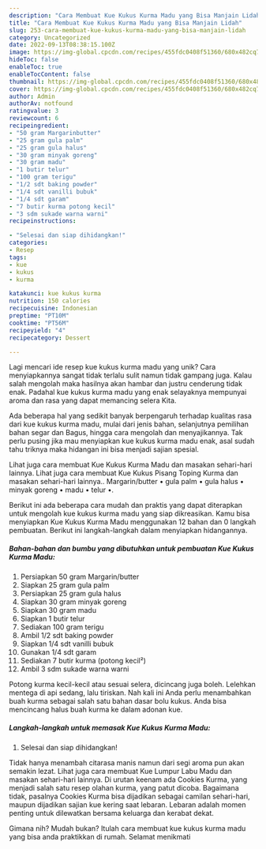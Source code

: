 ```yaml
---
description: "Cara Membuat Kue Kukus Kurma Madu yang Bisa Manjain Lidah"
title: "Cara Membuat Kue Kukus Kurma Madu yang Bisa Manjain Lidah"
slug: 253-cara-membuat-kue-kukus-kurma-madu-yang-bisa-manjain-lidah
category: Uncategorized
date: 2022-09-13T08:38:15.100Z
image: https://img-global.cpcdn.com/recipes/455fdc0408f51360/680x482cq70/kue-kukus-kurma-madu-foto-resep-utama.jpg
hideToc: false
enableToc: true
enableTocContent: false
thumbnail: https://img-global.cpcdn.com/recipes/455fdc0408f51360/680x482cq70/kue-kukus-kurma-madu-foto-resep-utama.jpg
cover: https://img-global.cpcdn.com/recipes/455fdc0408f51360/680x482cq70/kue-kukus-kurma-madu-foto-resep-utama.jpg
author: Admin
authorAv: notfound
ratingvalue: 3
reviewcount: 6
recipeingredient:
- "50 gram Margarinbutter"
- "25 gram gula palm"
- "25 gram gula halus"
- "30 gram minyak goreng"
- "30 gram madu"
- "1 butir telur"
- "100 gram terigu"
- "1/2 sdt baking powder"
- "1/4 sdt vanilli bubuk"
- "1/4 sdt garam"
- "7 butir kurma potong kecil"
- "3 sdm sukade warna warni"
recipeinstructions:

- "Selesai dan siap dihidangkan!"
categories:
- Resep
tags:
- kue
- kukus
- kurma

katakunci: kue kukus kurma 
nutrition: 150 calories
recipecuisine: Indonesian
preptime: "PT10M"
cooktime: "PT56M"
recipeyield: "4"
recipecategory: Dessert

---
```





Lagi mencari ide resep kue kukus kurma madu yang unik? Cara menyiapkannya sangat tidak terlalu sulit namun tidak gampang juga. Kalau salah mengolah maka hasilnya akan hambar dan justru cenderung tidak enak. Padahal kue kukus kurma madu yang enak selayaknya mempunyai aroma dan rasa yang dapat memancing selera Kita.





Ada beberapa hal yang sedikit banyak berpengaruh terhadap kualitas rasa dari kue kukus kurma madu, mulai dari jenis bahan, selanjutnya pemilihan bahan segar dan Bagus, hingga cara mengolah dan menyajikannya. Tak perlu pusing jika mau menyiapkan kue kukus kurma madu enak,      asal sudah tahu triknya maka hidangan ini bisa menjadi sajian spesial.














Lihat juga cara membuat Kue Kukus Kurma Madu dan masakan sehari-hari lainnya. Lihat juga cara membuat Kue Kukus Pisang Toping Kurma dan masakan sehari-hari lainnya.. Margarin/butter • gula palm • gula halus • minyak goreng • madu • telur •.






Berikut ini ada beberapa cara mudah dan praktis yang dapat diterapkan untuk mengolah kue kukus kurma madu yang siap dikreasikan. Kamu bisa menyiapkan Kue Kukus Kurma Madu menggunakan 12 bahan dan 0 langkah pembuatan. Berikut ini langkah-langkah dalam menyiapkan hidangannya.

<!--inarticleads1-->

##### Bahan-bahan dan bumbu yang dibutuhkan untuk pembuatan Kue Kukus Kurma Madu:

1. Persiapkan 50 gram Margarin/butter
1. Siapkan 25 gram gula palm
1. Persiapkan 25 gram gula halus
1. Siapkan 30 gram minyak goreng
1. Siapkan 30 gram madu
1. Siapkan 1 butir telur
1. Sediakan 100 gram terigu
1. Ambil 1/2 sdt baking powder
1. Siapkan 1/4 sdt vanilli bubuk
1. Gunakan 1/4 sdt garam
1. Sediakan 7 butir kurma (potong kecil²)
1. Ambil 3 sdm sukade warna warni


Potong kurma kecil-kecil atau sesuai selera, dicincang juga boleh. Lelehkan mentega di api sedang, lalu tiriskan. Nah kali ini Anda perlu menambahkan buah kurma sebagai salah satu bahan dasar bolu kukus. Anda bisa mencincang halus buah kurma ke dalam adonan kue. 

<!--inarticleads2-->

##### Langkah-langkah untuk memasak Kue Kukus Kurma Madu:


1. Selesai dan siap dihidangkan!

Tidak hanya menambah citarasa manis namun dari segi aroma pun akan semakin lezat. Lihat juga cara membuat Kue Lumpur Labu Madu dan masakan sehari-hari lainnya. Di urutan keenam ada Cookies Kurma, yang menjadi salah satu resep olahan kurma, yang patut dicoba. Bagaimana tidak, pasalnya Cookies Kurma bisa dijadikan sebagai camilan sehari-hari, maupun dijadikan sajian kue kering saat lebaran. Lebaran adalah momen penting untuk dilewatkan bersama keluarga dan kerabat dekat. 

Gimana nih? Mudah bukan? Itulah cara membuat kue kukus kurma madu yang bisa anda praktikkan di rumah. Selamat menikmati
